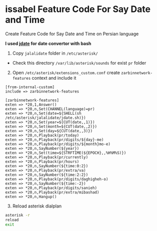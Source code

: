 # issabel Feature Code For Say Date and Time
Create Feature Code for Say Date and Time on Persian language

**I used [jdate](http://jdf.scr.ir/) for date convertor with bash**

1. Copy `jalalidate` folder in `/etc/asterisk/`
- Check this directory `/var/lib/asterisk/sounds` for exist `pr` folder
2. Open `/etc/asterisk/extensions_custom.conf` create `zarbinnetwork-features` context and include it
``` bashscript
[from-internal-custom]
include => zarbinnetwork-features

[zarbinnetwork-features]
exten => *20,1,Answer()
exten => *20,n,Set(CHANNEL(language)=pr)
exten => *20,n,Set(date=${SHELL(sh /etc/asterisk/jalalidate/jdate.sh)})
exten => *20,n,Set(year=${CUT(date,,1)})
exten => *20,n,Set(month=${CUT(date,,2)})
exten => *20,n,Set(day=${CUT(date,,3)})
exten => *20,n,Playback(pr/today)
exten => *20,n,Playback(pr/digits/${day}-me)
exten => *20,n,Playback(pr/digits/${month}mo-e)
exten => *20,n,SayNumber(${year})
exten => *20,n,Set(time=${STRFTIME(${EPOCH},,%H%M%S)})
exten => *20,n,Playback(pr/currently)
exten => *20,n,Playback(pr/hours)
exten => *20,n,SayNumber(${time:0:2})
exten => *20,n,Playback(pr/extra/va)
exten => *20,n,SayNumber(${time:2:2})
exten => *20,n,Playback(pr/digits/daghigheh-o)
exten => *20,n,SayNumber(${time:-2})
exten => *20,n,Playback(pr/digits/sanieh)
exten => *20,n,Playback(pr/extra/mibashad)
exten => *20,n,Hangup()
```
3. Reload asterisk dialplan
``` bash script
asterisk -r
reload
exit
```

